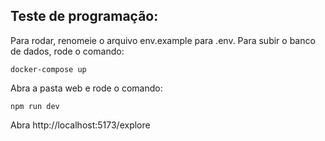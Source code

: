 ## Teste de programação:

Para rodar, renomeie o arquivo env.example para .env. Para subir o banco de dados, rode o comando:

```
docker-compose up
```

Abra a pasta web e rode o comando:

```
npm run dev
```

Abra http://localhost:5173/explore